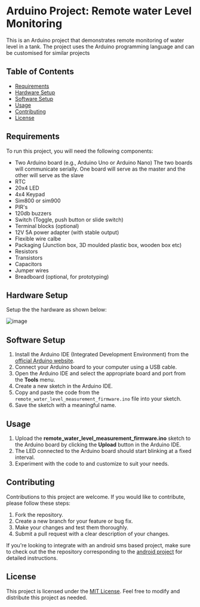 # Arduino Project: Remote water Level Monitoring

This is an Arduino project that demonstrates remote monitoring of water level in a tank. The project uses the Arduino programming language and can be customised for similar projects

## Table of Contents
- [Requirements](#requirements)
- [Hardware Setup](#hardware-setup)
- [Software Setup](#software-setup)
- [Usage](#usage)
- [Contributing](#contributing)
- [License](#license)

## Requirements
To run this project, you will need the following components:
- Two Arduino board (e.g., Arduino Uno or Arduino Nano)
  The two boards will communicate serially. One board will serve as the master and the other will serve as the slave
- RTC
- 20x4 LED
- 4x4 Keypad
- Sim800 or sim900
- PIR's
- 120db buzzers
- Switch (Toggle, push button or slide switch)
- Terminal blocks (optional)
- 12V 5A power adapter (with stable output)
- Flexible wire calbe
- Packaging (Junction box, 3D moulded plastic box, wooden box etc)
- Resistors
- Transistors
- Capacitors
- Jumper wires
- Breadboard (optional, for prototyping)

## Hardware Setup
Setup the the hardware as shown below:

![image](https://github.com/cgardesey/smart_security_firmware/assets/10109354/3b127681-51dc-4175-b936-d415535cf182)


## Software Setup
1. Install the Arduino IDE (Integrated Development Environment) from the [official Arduino website](https://www.arduino.cc/en/software).
2. Connect your Arduino board to your computer using a USB cable.
3. Open the Arduino IDE and select the appropriate board and port from the **Tools** menu.
4. Create a new sketch in the Arduino IDE.
5. Copy and paste the code from the `remote_water_level_measurement_firmware.ino` file into your sketch.
6. Save the sketch with a meaningful name.

## Usage
1. Upload the **remote_water_level_measurement_firmware.ino** sketch to the Arduino board by clicking the **Upload** button in the Arduino IDE.
2. The LED connected to the Arduino board should start blinking at a fixed interval.
3. Experiment with the code to and customize to suit your needs.

## Contributing
Contributions to this project are welcome. If you would like to contribute, please follow these steps:
1. Fork the repository.
2. Create a new branch for your feature or bug fix.
3. Make your changes and test them thoroughly.
4. Submit a pull request with a clear description of your changes.

If you're looking to integrate with an android sms based project, make sure to check out the the repository corresponding to the [android project](https://github.com/cgardesey/RemoteWaterMonitoring) for detailed instructions.

## License
This project is licensed under the [MIT License](LICENSE). Feel free to modify and distribute this project as needed.
